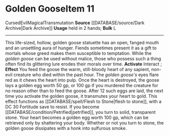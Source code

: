 ﻿---
bulk: L
id: '1643'
item_category: Cursed Items
level: '11'
name: Golden Goose
rarity: Common
school: Transmutation
source: '[[DATABASE/source/Dark Archive|Dark Archive]]'
subcategory: curseditem
trait:
- '[[DATABASE/trait/Cursed|Cursed]]'
- '[[DATABASE/trait/Evil|Evil]]'
- '[[DATABASE/trait/Magical|Magical]]'
- '[[DATABASE/trait/Transmutation|Transmutation]]'
type: Item
usage: held in 2 hands

---
# Golden Goose<span class="item-type">Item 11</span>

<span class="item-trait">Cursed</span><span class="item-trait">Evil</span><span class="item-trait">Magical</span><span class="item-trait">Transmutation</span>
**Source** [[DATABASE/source/Dark Archive|Dark Archive]]
**Usage** held in 2 hands; **Bulk** L

---
This life-sized, hollow, golden goose statuette has an open, fanged mouth and an unsettling aura of hunger. Fiends sometimes present it as a gift to mortals whose greed makes them susceptible to temptation. While the _golden goose_ can be used without malice, those who possess such a thing often find its glittering lure erodes their morals over time.
**Activate** Interact ; **Effect** You feed the goose the warm, still-bloody heart of any sapient, non-evil creature who died within the past hour. The _golden goose's_ eyes flare red as it chews the heart into pulp. Once the heart is destroyed, the goose lays a golden egg worth 50 gp, or 100 gp if you murdered the creature for no reason other than to feed the goose.
 After 12 such eggs are laid, the next time you activate the golden goose, it transmutes your heart to gold. This effect functions as [[DATABASE/spell/Flesh to Stone|flesh to stone]], with a DC 30 Fortitude save to resist. If you become [[DATABASE/condition/Petrified|petrified]], you turn to solid, transparent stone. Your heart becomes a golden egg worth 100 gp, which can be retrieved only by shattering your body. Whether or not you turn to stone, the golden goose dissipates with a honk into sulfurous smoke.